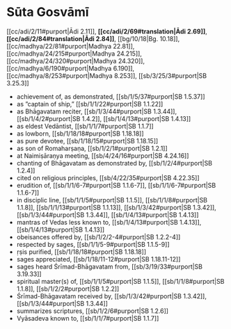 # Sūta Gosvāmī

[[cc/adi/2/11#purport|Ādi 2.11]], **[[cc/adi/2/69#translation|Ādi 2.69]]**, **[[cc/adi/2/84#translation|Ādi 2.84]]**, [[bg/10/18|Bg. 10.18]], [[cc/madhya/22/81#purport|Madhya 22.81]], [[cc/madhya/24/215#purport|Madhya 24.215]], [[cc/madhya/24/320#purport|Madhya 24.320]], [[cc/madhya/6/190#purport|Madhya 6.190]], [[cc/madhya/8/253#purport|Madhya 8.253]], [[sb/3/25/3#purport|SB 3.25.3]]

* achievement of, as demonstrated, [[sb/1/5/37#purport|SB 1.5.37]]
* as ”captain of ship,” [[sb/1/1/22#purport|SB 1.1.22]]
* as Bhāgavatam reciter, [[sb/1/3/44#purport|SB 1.3.44]], [[sb/1/4/2#purport|SB 1.4.2]], [[sb/1/4/13#purport|SB 1.4.13]]
* as eldest Vedāntist, [[sb/1/1/7#purport|SB 1.1.7]]
* as lowborn, [[sb/1/18/18#purport|SB 1.18.18]]
* as pure devotee, [[sb/1/18/15#purport|SB 1.18.15]]
* as son of Romaharṣaṇa, [[sb/1/2/1#purport|SB 1.2.1]]
* at Naimiṣāraṇya meeting, [[sb/4/24/16#purport|SB 4.24.16]]
* chanting of Bhāgavatam as demonstrated by, [[sb/1/2/4#purport|SB 1.2.4]]
* cited on religious principles, [[sb/4/22/35#purport|SB 4.22.35]]
* erudition of, [[sb/1/1/6-7#purport|SB 1.1.6-7]], [[sb/1/1/6-7#purport|SB 1.1.6-7]]
* in disciplic line, [[sb/1/1/5#purport|SB 1.1.5]], [[sb/1/1/8#purport|SB 1.1.8]], [[sb/1/1/13#purport|SB 1.1.13]], [[sb/1/3/42#purport|SB 1.3.42]], [[sb/1/3/44#purport|SB 1.3.44]], [[sb/1/4/13#purport|SB 1.4.13]]
* mantras of Vedas less known to, [[sb/1/4/13#purport|SB 1.4.13]], [[sb/1/4/13#purport|SB 1.4.13]]
* obeisances offered by, [[sb/1/2/2-4#purport|SB 1.2.2-4]]
* respected by sages, [[sb/1/1/5-9#purport|SB 1.1.5-9]]
* ṛṣis purified, [[sb/1/18/18#purport|SB 1.18.18]]
* sages appreciated, [[sb/1/18/11-12#purport|SB 1.18.11-12]]
* sages heard Śrīmad-Bhāgavatam from, [[sb/3/19/33#purport|SB 3.19.33]]
* spiritual master(s) of, [[sb/1/1/5#purport|SB 1.1.5]], [[sb/1/1/8#purport|SB 1.1.8]], [[sb/1/2/2#purport|SB 1.2.2]]
* Śrīmad-Bhāgavatam received by, [[sb/1/3/42#purport|SB 1.3.42]], [[sb/1/3/44#purport|SB 1.3.44]]
* summarizes scriptures, [[sb/1/2/6#purport|SB 1.2.6]]
* Vyāsadeva known to, [[sb/1/1/7#purport|SB 1.1.7]]
